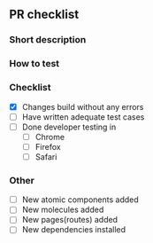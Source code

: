 ## PR checklist

### Short description

### How to test

### Checklist

- [x] Changes build without any errors
- [ ] Have written adequate test cases
- [ ] Done developer testing in
  - [ ] Chrome
  - [ ] Firefox
  - [ ] Safari

### Other

- [ ] New atomic components added
- [ ] New molecules added
- [ ] New pages(routes) added
- [ ] New dependencies installed
